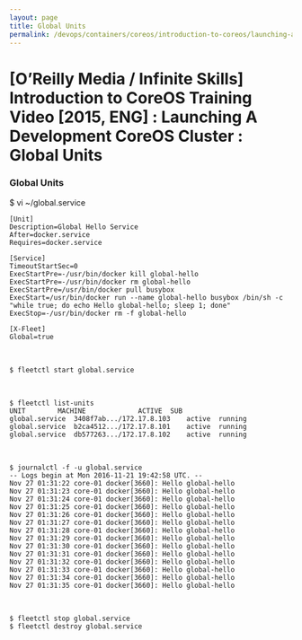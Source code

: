 ```yaml
---
layout: page
title: Global Units
permalink: /devops/containers/coreos/introduction-to-coreos/launching-a-development-coreos-cluster/Global_Units/
---
```



# [O’Reilly Media / Infinite Skills] Introduction to CoreOS Training Video [2015, ENG] : Launching A Development CoreOS Cluster : Global Units



### Global Units


$ vi ~/global.service


    [Unit]
    Description=Global Hello Service
    After=docker.service
    Requires=docker.service

    [Service]
    TimeoutStartSec=0
    ExecStartPre=-/usr/bin/docker kill global-hello
    ExecStartPre=-/usr/bin/docker rm global-hello
    ExecStartPre=/usr/bin/docker pull busybox
    ExecStart=/usr/bin/docker run --name global-hello busybox /bin/sh -c "while true; do echo Hello global-hello; sleep 1; done"
    ExecStop=-/usr/bin/docker rm -f global-hello

    [X-Fleet]
    Global=true

<br/>


    $ fleetctl start global.service

<br/>

    $ fleetctl list-units    
    UNIT		MACHINE				ACTIVE	SUB
    global.service	3408f7ab.../172.17.8.103	active	running
    global.service	b2ca4512.../172.17.8.101	active	running
    global.service	db577263.../172.17.8.102	active	running

<br/>

    $ journalctl -f -u global.service
    -- Logs begin at Mon 2016-11-21 19:42:58 UTC. --
    Nov 27 01:31:22 core-01 docker[3660]: Hello global-hello
    Nov 27 01:31:23 core-01 docker[3660]: Hello global-hello
    Nov 27 01:31:24 core-01 docker[3660]: Hello global-hello
    Nov 27 01:31:25 core-01 docker[3660]: Hello global-hello
    Nov 27 01:31:26 core-01 docker[3660]: Hello global-hello
    Nov 27 01:31:27 core-01 docker[3660]: Hello global-hello
    Nov 27 01:31:28 core-01 docker[3660]: Hello global-hello
    Nov 27 01:31:29 core-01 docker[3660]: Hello global-hello
    Nov 27 01:31:30 core-01 docker[3660]: Hello global-hello
    Nov 27 01:31:31 core-01 docker[3660]: Hello global-hello
    Nov 27 01:31:32 core-01 docker[3660]: Hello global-hello
    Nov 27 01:31:33 core-01 docker[3660]: Hello global-hello
    Nov 27 01:31:34 core-01 docker[3660]: Hello global-hello
    Nov 27 01:31:35 core-01 docker[3660]: Hello global-hello


<br/>

    $ fleetctl stop global.service
    $ fleetctl destroy global.service
